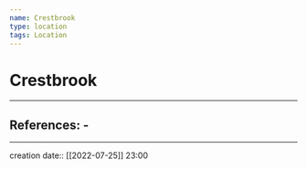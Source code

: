 ```yaml
---
name: Crestbrook
type: location
tags: Location
---
```


# Crestbrook 
___ 
## References: - 
--- 
creation date:: [[2022-07-25]] 23:00